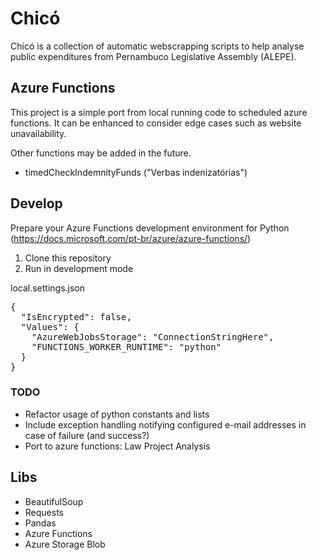 # Chicó
Chicó is a collection of automatic webscrapping scripts to help analyse public expenditures from Pernambuco Legislative Assembly (ALEPE).

## Azure Functions
This project is a simple port from local running code to scheduled azure functions. It can be enhanced to consider edge cases such as website unavailability.

Other functions may be added in the future.

- timedCheckIndemnityFunds ("Verbas indenizatórias")

## Develop

Prepare your Azure Functions development environment for Python (https://docs.microsoft.com/pt-br/azure/azure-functions/)

1. Clone this repository
2. Run in development mode 

local.settings.json
<pre>
{
  "IsEncrypted": false,
  "Values": {
    "AzureWebJobsStorage": "ConnectionStringHere",
    "FUNCTIONS_WORKER_RUNTIME": "python"
  }
}
</pre>

### TODO

- Refactor usage of python constants and lists
- Include exception handling notifying configured e-mail addresses in case of failure (and success?)
- Port to azure functions: Law Project Analysis

## Libs
- BeautifulSoup
- Requests
- Pandas
- Azure Functions
- Azure Storage Blob
